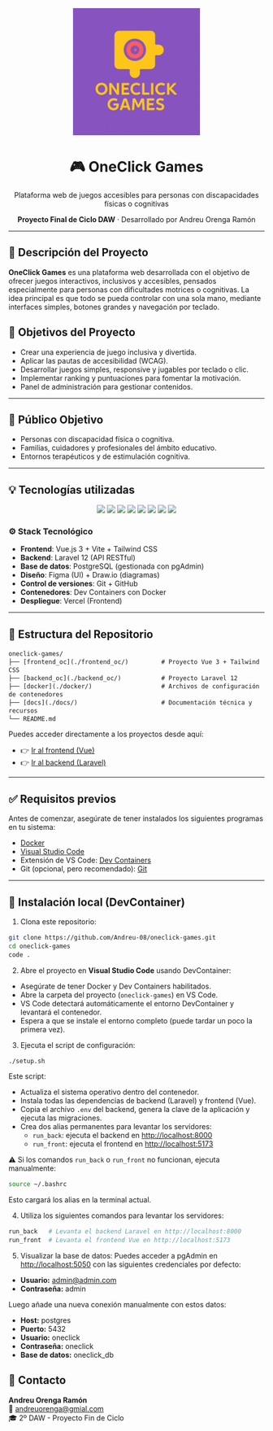 <p align="center">
  <img src="frontend_oc/src/assets/Logo_oc.png" alt="OneClick Games Logo" width="250"/>
</p>

<h1 align="center">🎮 OneClick Games</h1>
<p align="center">Plataforma web de juegos accesibles para personas con discapacidades físicas o cognitivas</p>

<p align="center">
  <strong>Proyecto Final de Ciclo DAW</strong> · Desarrollado por Andreu Orenga Ramón
</p>

---

## 📁 Descripción del Proyecto

**OneClick Games** es una plataforma web desarrollada con el objetivo de ofrecer juegos interactivos, inclusivos y accesibles, pensados especialmente para personas con dificultades motrices o cognitivas. La idea principal es que todo se pueda controlar con una sola mano, mediante interfaces simples, botones grandes y navegación por teclado.

## 🎯 Objetivos del Proyecto

- Crear una experiencia de juego inclusiva y divertida.
- Aplicar las pautas de accesibilidad (WCAG).
- Desarrollar juegos simples, responsive y jugables por teclado o clic.
- Implementar ranking y puntuaciones para fomentar la motivación.
- Panel de administración para gestionar contenidos.

---

## 🧠 Público Objetivo

- Personas con discapacidad física o cognitiva.
- Familias, cuidadores y profesionales del ámbito educativo.
- Entornos terapéuticos y de estimulación cognitiva.

---

## 💡 Tecnologías utilizadas

<p align="center">
  <img src="https://img.shields.io/badge/Vue.js-35495E?style=for-the-badge&logo=vue.js&logoColor=4FC08D"/>
  <img src="https://img.shields.io/badge/Tailwind_CSS-0EA5E9?style=for-the-badge&logo=tailwind-css&logoColor=white"/>
  <img src="https://img.shields.io/badge/Laravel-FF2D20?style=for-the-badge&logo=laravel&logoColor=white"/>
  <img src="https://img.shields.io/badge/PostgreSQL-4169E1?style=for-the-badge&logo=postgresql&logoColor=white"/>
  <img src="https://img.shields.io/badge/pgAdmin-316192?style=for-the-badge&logo=pgadmin&logoColor=white"/>
  <img src="https://img.shields.io/badge/GitHub-100000?style=for-the-badge&logo=github&logoColor=white"/>
  <img src="https://img.shields.io/badge/Vercel-000000?style=for-the-badge&logo=vercel&logoColor=white"/>
  <img src="https://img.shields.io/badge/Docker-2496ED?style=for-the-badge&logo=docker&logoColor=white"/>
</p>

### ⚙️ Stack Tecnológico

- **Frontend**: Vue.js 3 + Vite + Tailwind CSS
- **Backend**: Laravel 12 (API RESTful)
- **Base de datos**: PostgreSQL (gestionada con pgAdmin)
- **Diseño**: Figma (UI) + Draw.io (diagramas)
- **Control de versiones**: Git + GitHub
- **Contenedores**: Dev Containers con Docker
- **Despliegue**: Vercel (Frontend)

---

## 📁 Estructura del Repositorio

```
oneclick-games/
├── [frontend_oc](./frontend_oc/)         # Proyecto Vue 3 + Tailwind CSS
├── [backend_oc](./backend_oc/)           # Proyecto Laravel 12
├── [docker](./docker/)                   # Archivos de configuración de contenedores
├── [docs](./docs/)                       # Documentación técnica y recursos
└── README.md
```

Puedes acceder directamente a los proyectos desde aquí:
- 👉 [Ir al frontend (Vue)](./frontend_oc/)
- 👉 [Ir al backend (Laravel)](./backend_oc/)

---
## ✅ Requisitos previos

Antes de comenzar, asegúrate de tener instalados los siguientes programas en tu sistema:

- [Docker](https://www.docker.com/products/docker-desktop/)
- [Visual Studio Code](https://code.visualstudio.com/)
- Extensión de VS Code: [Dev Containers](https://marketplace.visualstudio.com/items?itemName=ms-vscode-remote.remote-containers)
- Git (opcional, pero recomendado): [Git](https://git-scm.com/)

---

## 🚀 Instalación local (DevContainer)

1. Clona este repositorio:

```bash
git clone https://github.com/Andreu-08/oneclick-games.git
cd oneclick-games
code .
```

2. Abre el proyecto en **Visual Studio Code** usando DevContainer:

- Asegúrate de tener Docker y Dev Containers habilitados.
- Abre la carpeta del proyecto (`oneclick-games`) en VS Code.
- VS Code detectará automáticamente el entorno DevContainer y levantará el contenedor.
- Espera a que se instale el entorno completo (puede tardar un poco la primera vez).

3. Ejecuta el script de configuración:

```bash
./setup.sh
```

Este script:

- Actualiza el sistema operativo dentro del contenedor.
- Instala todas las dependencias de backend (Laravel) y frontend (Vue).
- Copia el archivo `.env` del backend, genera la clave de la aplicación y ejecuta las migraciones.
- Crea dos alias permanentes para levantar los servidores:
  - `run_back`: ejecuta el backend en [http://localhost:8000](http://localhost:8000)
  - `run_front`: ejecuta el frontend en [http://localhost:5173](http://localhost:5173)

⚠️ Si los comandos `run_back` o `run_front` no funcionan, ejecuta manualmente:

```bash
source ~/.bashrc
```

Esto cargará los alias en la terminal actual.

4. Utiliza los siguientes comandos para levantar los servidores:

```bash
run_back   # Levanta el backend Laravel en http://localhost:8000
run_front  # Levanta el frontend Vue en http://localhost:5173
```

5. Visualizar la base de datos:
   Puedes acceder a pgAdmin en [http://localhost:5050](http://localhost:5050) con las siguientes credenciales por defecto:

- **Usuario:** [admin@admin.com](mailto\:admin@admin.com)
- **Contraseña:** admin

Luego añade una nueva conexión manualmente con estos datos:

- **Host:** postgres
- **Puerto:** 5432
- **Usuario:** oneclick
- **Contraseña:** oneclick
- **Base de datos:** oneclick\_db

## 🤝 Contacto

**Andreu Orenga Ramón**  
📧 andreuorenga@gmial.com  
🎓 2º DAW - Proyecto Fin de Ciclo

